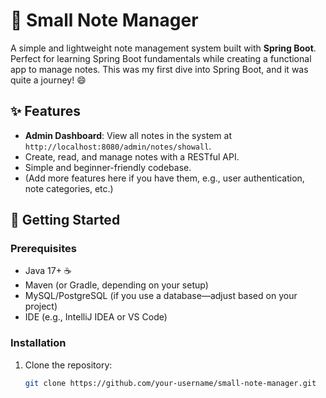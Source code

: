 # 📝 Small Note Manager

A simple and lightweight note management system built with **Spring Boot**. Perfect for learning Spring Boot fundamentals while creating a functional app to manage notes. This was my first dive into Spring Boot, and it was quite a journey! 😄

## ✨ Features
- **Admin Dashboard**: View all notes in the system at `http://localhost:8080/admin/notes/showall`.
- Create, read, and manage notes with a RESTful API.
- Simple and beginner-friendly codebase.
- (Add more features here if you have them, e.g., user authentication, note categories, etc.)

## 🚀 Getting Started

### Prerequisites
- Java 17+ ☕
- Maven (or Gradle, depending on your setup)
- MySQL/PostgreSQL (if you use a database—adjust based on your project)
- IDE (e.g., IntelliJ IDEA or VS Code)

### Installation
1. Clone the repository:
   ```bash
   git clone https://github.com/your-username/small-note-manager.git
